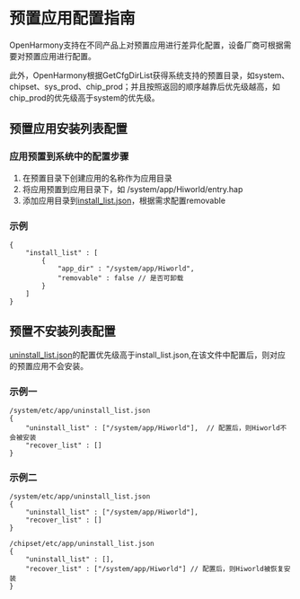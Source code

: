 # 预置应用配置指南

OpenHarmony支持在不同产品上对预置应用进行差异化配置，设备厂商可根据需要对预置应用进行配置。

此外，OpenHarmony根据GetCfgDirList获得系统支持的预置目录，如system、chipset、sys_prod、chip_prod；并且按照返回的顺序越靠后优先级越高，如chip_prod的优先级高于system的优先级。

## 预置应用安装列表配置

### 应用预置到系统中的配置步骤

1. 在预置目录下创建应用的名称作为应用目录
2. 将应用预置到应用目录下，如 /system/app/Hiworld/entry.hap
3. 添加应用目录到[install_list.json](https://gitee.com/openharmony/vendor_hihope/blob/master/rk3568/preinstall-config/install_list.json)，根据需求配置removable

### 示例

```
{
    "install_list" : [
        {
            "app_dir" : "/system/app/Hiworld",
            "removable" : false // 是否可卸载
        }
    ]
}
```

## 预置不安装列表配置

[uninstall_list.json](https://gitee.com/openharmony/vendor_hihope/blob/master/rk3568/preinstall-config/uninstall_list.json)的配置优先级高于install_list.json,在该文件中配置后，则对应的预置应用不会安装。

### 示例一

```
/system/etc/app/uninstall_list.json
{
    "uninstall_list" : ["/system/app/Hiworld"],  // 配置后，则Hiworld不会被安装
    "recover_list" : []
}
```

### 示例二

```
/system/etc/app/uninstall_list.json
{
    "uninstall_list" : ["/system/app/Hiworld"],
    "recover_list" : []
}

/chipset/etc/app/uninstall_list.json
{
    "uninstall_list" : [],
    "recover_list" : ["/system/app/Hiworld"] // 配置后，则Hiworld被恢复安装
}
```

